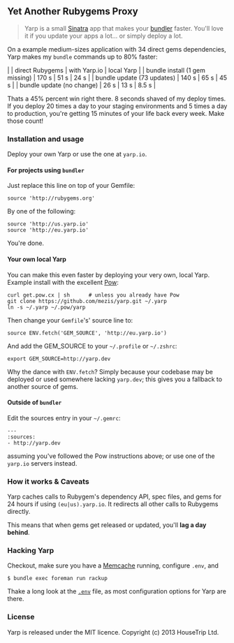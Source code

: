 ## Yet Another Rubygems Proxy

> Yarp is a small [Sinatra](http://www.sinatrarb.com) app that makes your
> [bundler](http://bundler.io) faster. You'll love it if you update your
> apps a lot... or simply deploy a lot.

On a example medium-sizes application with 34 direct gems dependencies, Yarp
makes my `bundle` commands up to 80% faster:

|                                | direct Rubygems | with Yarp.io | local Yarp |
| bundle install (1 gem missing) | 170 s           | 51 s         | 24 s       |
| bundle update (73 updates)     | 140 s           | 65 s         | 45 s       |
| bundle update (no change)      | 26 s            | 13 s         | 8.5 s      |

Thats a 45% percent win right there. 8 seconds shaved of my deploy times. If
you deploy 20 times a day to your staging environments and 5 times a day to
production, you're getting 15 minutes of your life back every week. Make
those count!


### Installation and usage

Deploy your own Yarp or use the one at `yarp.io`.

#### For projects using `bundler`

Just replace this line on top of your Gemfile:

    source 'http://rubygems.org'

By one of the following:

    source 'http://us.yarp.io'
    source 'http://eu.yarp.io'

You're done.


#### Your own local Yarp

You can make this even faster by deploying your very own, local Yarp.
Example install with the excellent [Pow](http://pow.cx):

    curl get.pow.cx | sh      # unless you already have Pow
    git clone https://github.com/mezis/yarp.git ~/.yarp
    ln -s ~/.yarp ~/.pow/yarp

Then change your `Gemfile`'s' source line to:

    source ENV.fetch('GEM_SOURCE', 'http://eu.yarp.io')

And add the GEM_SOURCE to your `~/.profile` or `~/.zshrc`:

    export GEM_SOURCE=http://yarp.dev

Why the dance with `ENV.fetch`? Simply because your codebase may be deployed
or used somewhere lacking `yarp.dev`; this gives you a fallback to another
source of gems.


#### Outside of `bundler`

Edit the sources entry in your `~/.gemrc`:

    ---
    :sources:
    - http://yarp.dev

assuming you've followed the Pow instructions above; or use one of the
`yarp.io` servers instead.


### How it works & Caveats

Yarp caches calls to Rubygem's dependency API, spec files, and gems for 24
hours if using `(eu|us).yarp.io`. It redirects all other calls to Rubygems
directly.

This means that when gems get released or updated, you'll **lag a day
behind**.


### Hacking Yarp

Checkout, make sure you have a [Memcache](http://memcached.org/) running,
configure `.env`, and

    $ bundle exec foreman run rackup

Thake a long look at the [`.env`](.env) file, as most
configuration options for Yarp are there.


### License

Yarp is released under the MIT licence.
Copyright (c) 2013 HouseTrip Ltd.
